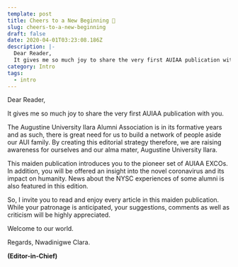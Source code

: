 ```yaml
---
template: post
title: Cheers to a New Beginning 🎉
slug: cheers-to-a-new-beginning
draft: false
date: 2020-04-01T03:23:08.186Z
description: |-
  Dear Reader, 
  It gives me so much joy to share the very first AUIAA publication with you...
category: Intro
tags:
  - intro
---
```

Dear Reader, 

It gives me so much joy to share the very first AUIAA publication with you. 

The Augustine University Ilara Alumni Association is in its formative years and as such, there is great need for us to build a network of people aside our AUI family. 
By creating this editorial strategy therefore, we are raising awareness for ourselves and our alma mater, Augustine University Ilara.  

This maiden publication introduces you to the pioneer set of AUIAA EXCOs. In addition, you will be offered an insight into the novel coronavirus and its impact on humanity. News about the NYSC experiences of some alumni is also featured in this edition. 

So, I invite you to read and enjoy every article in this maiden publication. 
While your patronage is anticipated, your suggestions, comments as well as criticism will be highly appreciated.

Welcome to our world.

Regards,
Nwadinigwe Clara.

**(Editor-in-Chief)**